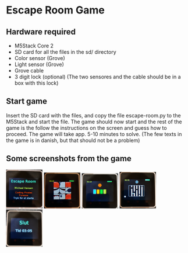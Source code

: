 # Escape Room Game

## Hardware required
* M5Stack Core 2
* SD card for all the files in the sd/ directory
* Color sensor (Grove)
* Light sensor (Grove)
* Grove cable
* 3 digit lock (optional) (The two sensores and the cable should be in a box with this lock)

## Start game
Insert the SD card with the files, and copy the file escape-room.py to the M5Stack and start the file. The game should now start and the rest of the game is the follow the instructions on the screen and guess how to proceed. The game will take app. 5-10 minutes to solve.
(The few texts in the game is in danish, but that should not be a problem)

## Some screenshots from the game
<img src="images/splash.jpg" width="100"> <img src="images/puzzle.jpg" width="100"> <img src="images/color.jpg" width="100"> <img src="images/light.jpg" width="100"> <img src="images/end.jpg" width="100">
